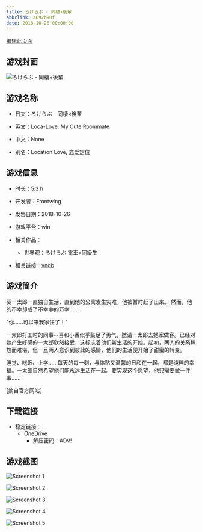 ```yaml
---
title: ろけらぶ - 同棲×後輩
abbrlink: a692b98f
date: 2018-10-26 00:00:00
---
```

[编辑此页面](https://github.com/ACG-3/ADV3-source/blob/main/source/_posts/games/%E3%82%8D%E3%81%91%E3%82%89%E3%81%B6%20-%20%E5%90%8C%E6%A3%B2%C3%97%E5%BE%8C%E8%BC%A9.md)

## 游戏封面

![ろけらぶ - 同棲×後輩](https://pan.timero.xyz/d/onedrive/img_lib_001/%E3%82%8D%E3%81%91%E3%82%89%E3%81%B6%20-%20%E5%90%8C%E6%A3%B2%C3%97%E5%BE%8C%E8%BC%A9_cover.avif)


## 游戏名称

- 日文：ろけらぶ - 同棲×後輩
- 英文：Loca-Love: My Cute Roommate
- 中文：None

- 别名：Location Love, 恋爱定位


## 游戏信息

- 时长：5.3 h
- 开发者：Frontwing
- 发售日期：2018-10-26
- 游戏平台：win
- 相关作品：
   - 世界观：ろけらぶ 電車×同級生

- 相关链接：[vndb](https://vndb.org/v23067)


## 游戏简介

葵一太郎一直独自生活，直到他的公寓发生灾难，他被暂时赶了出来。
然而，他的不幸却成了不幸中的万幸......

"你......可以来我家住了！"

一太郎打工时的同事--喜和小香似乎鼓足了勇气，邀请一太郎去她家做客。已经对她产生好感的一太郎欣然接受，这标志着他们新生活的开始。起初，两人的关系尴尬而难堪，但一旦两人意识到彼此的感情，他们的生活便开始了甜蜜的转变。

睡觉、吃饭、上学......每天的每一刻，与体贴又温馨的日和在一起，都是纯粹的幸福。一太郎自然希望他们能永远生活在一起。要实现这个愿望，他只需要做一件事......

[摘自官方网站］


## 下载链接

- 稳定链接：
    - [OneDrive](https://pan.timero.xyz/onedrive/adv_lib_001/%E3%82%8D%E3%81%91%E3%82%89%E3%81%B6%20-%20%E5%90%8C%E6%A3%B2%C3%97%E5%BE%8C%E8%BC%A9)
        - 解压密码：ADV!



## 游戏截图


![Screenshot 1](https://pan.timero.xyz/d/onedrive/img_lib_001/%E3%82%8D%E3%81%91%E3%82%89%E3%81%B6%20-%20%E5%90%8C%E6%A3%B2%C3%97%E5%BE%8C%E8%BC%A9_Screenshot_1.avif)

![Screenshot 2](https://pan.timero.xyz/d/onedrive/img_lib_001/%E3%82%8D%E3%81%91%E3%82%89%E3%81%B6%20-%20%E5%90%8C%E6%A3%B2%C3%97%E5%BE%8C%E8%BC%A9_Screenshot_2.avif)

![Screenshot 3](https://pan.timero.xyz/d/onedrive/img_lib_001/%E3%82%8D%E3%81%91%E3%82%89%E3%81%B6%20-%20%E5%90%8C%E6%A3%B2%C3%97%E5%BE%8C%E8%BC%A9_Screenshot_3.avif)

![Screenshot 4](https://pan.timero.xyz/d/onedrive/img_lib_001/%E3%82%8D%E3%81%91%E3%82%89%E3%81%B6%20-%20%E5%90%8C%E6%A3%B2%C3%97%E5%BE%8C%E8%BC%A9_Screenshot_4.avif)

![Screenshot 5](https://pan.timero.xyz/d/onedrive/img_lib_001/%E3%82%8D%E3%81%91%E3%82%89%E3%81%B6%20-%20%E5%90%8C%E6%A3%B2%C3%97%E5%BE%8C%E8%BC%A9_Screenshot_5.avif)

